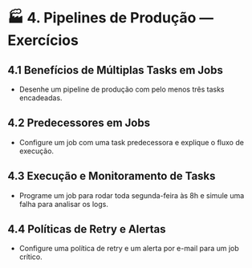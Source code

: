 # 🏭 4. Pipelines de Produção — Exercícios

## 4.1 Benefícios de Múltiplas Tasks em Jobs
- Desenhe um pipeline de produção com pelo menos três tasks encadeadas.

## 4.2 Predecessores em Jobs
- Configure um job com uma task predecessora e explique o fluxo de execução.

## 4.3 Execução e Monitoramento de Tasks
- Programe um job para rodar toda segunda-feira às 8h e simule uma falha para analisar os logs.

## 4.4 Políticas de Retry e Alertas
- Configure uma política de retry e um alerta por e-mail para um job crítico. 